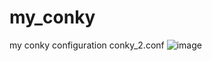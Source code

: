 # my_conky
my conky configuration
conky_2.conf
![image](https://user-images.githubusercontent.com/10329476/231526705-473c98aa-50ef-497d-8b2e-466e404e8af4.png)
